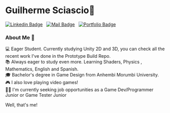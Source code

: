 # Guilherme Sciascio👋
[![Linkedin Badge](https://img.shields.io/badge/Linkedin-323330?style=for-the-badge&logo=linkedin&logoColor=blue)](https://www.linkedin.com/in/guilherme-sciascio-7707a821a/) &nbsp; [![Mail Badge](https://img.shields.io/badge/Mail-323330?style=for-the-badge&logo=microsoftoutlook&logoColor=brightgreen)](mailto:guilherme.sciascio@hotmail.com) &nbsp;
[![Portfolio Badge](https://img.shields.io/badge/portfolio-323330?style=for-the-badge&logo=framework&logoColor=red)](https://gszy.itch.io/)

### About Me 🎯

💻 Eager Student. Currently studying Unity 2D and 3D, you can check all the recent work I've done in the Prototype Build Repo.<br>
📚 Always eager to study even more. Learning Shaders, Physics , Mathematics, English and Spanish.<br>
🎓 Bachelor's degree in Game Design from Anhembi Morumbi University.<br>
🎮 I also love playing video games!<br>
🧑‍💼 I'm currently seeking job opportunities as a Game Dev/Programmer Junior or Game Tester Junior<br>

Well, that's me!
